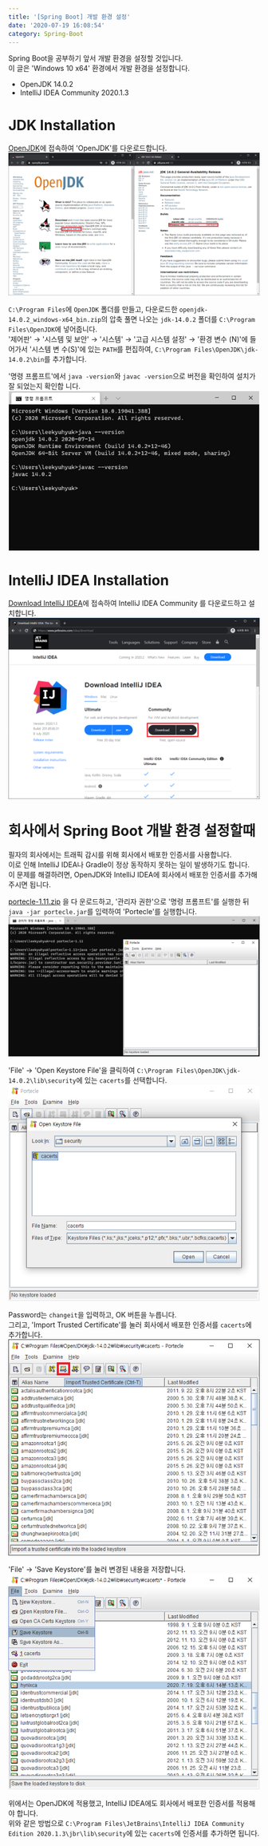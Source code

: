 ```yaml
---
title: '[Spring Boot] 개발 환경 설정'
date: '2020-07-19 16:08:54'
category: Spring-Boot
---
```


Spring Boot을 공부하기 앞서 개발 환경을 설정할 것입니다.  
이 글은 'Windows 10 x64' 환경에서 개발 환경을 설정합니다.

- OpenJDK 14.0.2
- IntelliJ IDEA Community 2020.1.3

# JDK Installation

[OpenJDK](https://openjdk.java.net)에 접속하여 'OpenJDK'를 다운로드합니다.  
![OpenJDK 14.0.2 Download](/assets/image/2020-07-19-Spring-Boot-Environment-Setting/2020-07-19-Spring-Boot-Environment-Setting_1.png)

`C:\Program Files`에 `OpenJDK` 폴더를 만들고, 다운로드한 `openjdk-14.0.2_windows-x64_bin.zip`의 압축
풀면 나오는 `jdk-14.0.2` 폴더를 `C:\Program Files\OpenJDK`에 넣어줍니다.  
'제어판' → '시스템 및 보안' → '시스템' → '고급 시스템 설정' → '환경 변수 (N)'에 들어가서 '시스템 변
수(S)'에 있는 `PATH`를 편집하여, `C:\Program Files\OpenJDK\jdk-14.0.2\bin`를 추가합니다.

'명령 프롬프트'에서 `java -version`와 `javac -version`으로 버전을 확인하여 설치가 잘 되었는지 확인합
니다.  
![OpenJDK 14.0.2 Download](/assets/image/2020-07-19-Spring-Boot-Environment-Setting/2020-07-19-Spring-Boot-Environment-Setting_2.png)

# IntelliJ IDEA Installation

[Download IntelliJ IDEA](https://www.jetbrains.com/idea/download)에 접속하여 IntelliJ IDEA Community
를 다운로드하고 설치합니다.  
![Download IntelliJ IDEA](/assets/image/2020-07-19-Spring-Boot-Environment-Setting/2020-07-19-Spring-Boot-Environment-Setting_3.png)

# 회사에서 Spring Boot 개발 환경 설정할때

필자의 회사에서는 트래픽 감시를 위해 회사에서 배포한 인증서를 사용합니다.  
이로 인해 IntelliJ IDEA나 Gradle이 정상 동작하지 못하는 일이 발생하기도 합니다.  
이 문제를 해결하려면, OpenJDK와 IntelliJ IDEA에 회사에서 배포한 인증서를 추가해 주시면 됩니다.

[portecle-1.11.zip](/assets/file/2020-07-19-Spring-Boot-Environment-Setting/portecle-1.11.zip) 을 다
운로드하고, '관리자 권한'으로 '명령 프롬프트'를 실행한 뒤 `java -jar portecle.jar`를 입력하여
'Portecle'를 실행합니다.  
![Run Portecle](/assets/image/2020-07-19-Spring-Boot-Environment-Setting/2020-07-19-Spring-Boot-Environment-Setting_4.png)

'File' → 'Open Keystore File'을 클릭하여 `C:\Program Files\OpenJDK\jdk-14.0.2\lib\security`에 있는
`cacerts`를 선택합니다.  
![Open Keystore File](/assets/image/2020-07-19-Spring-Boot-Environment-Setting/2020-07-19-Spring-Boot-Environment-Setting_5.png)

Password는 `changeit`을 입력하고, OK 버튼을 누릅니다.  
그리고, 'Import Trusted Certificate'를 눌러 회사에서 배포한 인증서를 `cacerts`에 추가합니다.  
![Import Trusted Certificate](/assets/image/2020-07-19-Spring-Boot-Environment-Setting/2020-07-19-Spring-Boot-Environment-Setting_6.png)

'File' → 'Save Keystore'를 눌러 변경된 내용을 저장합니다.  
![Save Keystore](/assets/image/2020-07-19-Spring-Boot-Environment-Setting/2020-07-19-Spring-Boot-Environment-Setting_7.png)

위에서는 OpenJDK에 적용했고, IntelliJ IDEA에도 회사에서 배포한 인증서를 적용해야 합니다.  
위와 같은 방법으로
`C:\Program Files\JetBrains\IntelliJ IDEA Community Edition 2020.1.3\jbr\lib\security`에 있는
`cacerts`에 인증서를 추가하면 됩니다.
